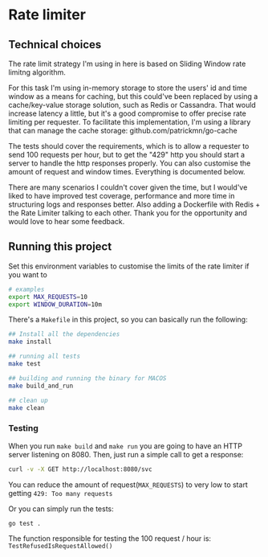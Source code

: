 # Rate limiter


## Technical choices

The rate limit strategy I'm using in here is based on Sliding Window rate limitng algorithm.

For this task I'm using in-memory storage to store the users'
id and time window as a means for caching, but this could've been 
replaced by using a cache/key-value storage solution, such as Redis or Cassandra.
That would increase latency a little, but it's a good compromise to
offer precise rate limiting per requester.
To facilitate this implementation, I'm using a library that can manage
the cache storage: github.com/patrickmn/go-cache

The tests should cover the requirements, which is to allow a requester
to send 100 requests per hour, but to get the "429" http you should start a server to handle
the http responses properly. You can also customise the amount of request and window times.
Everything is documented below.

There are many scenarios I couldn't cover given the time, but I would've liked to
have improved test coverage, performance and more time in structuring logs and responses better.
Also adding a Dockerfile with Redis + the Rate Limiter talking to each other.
Thank you for the opportunity and would love to hear some feedback.

## Running this project

Set this environment variables to customise the limits of the rate limiter if you want to
```bash
# examples
export MAX_REQUESTS=10
export WINDOW_DURATION=10m
```

There's a `Makefile` in this project, so you can basically run the following:

```bash
## Install all the dependencies
make install

## running all tests
make test 

## building and running the binary for MACOS
make build_and_run

## clean up
make clean

```

### Testing
When you run `make build` and `make run` you are going to have an HTTP server listening on 8080.
Then, just run a simple call to get a response: 
```bash
curl -v -X GET http://localhost:8080/svc
```
You can reduce the amount of request(`MAX_REQUESTS`) to very low to start getting `429: Too many requests`

Or you can simply run the tests:
```bash
go test .
```
The function responsible for testing the 100 request / hour is: `TestRefusedIsRequestAllowed()`
